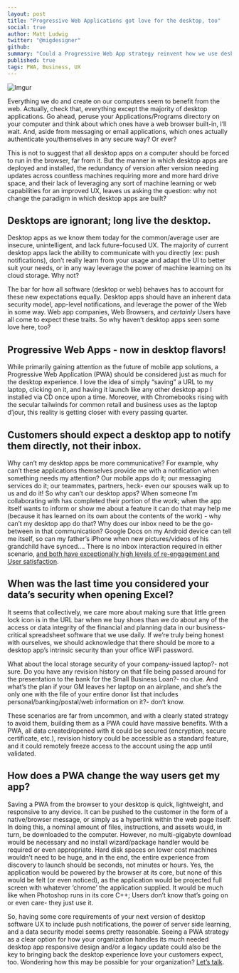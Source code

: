 ```yaml
---
layout: post
title: "Progressive Web Applications got love for the desktop, too"
social: true
author: Matt Ludwig
twitter: "@migdesigner"
github:
summary: "Could a Progressive Web App strategy reinvent how we use desktop software?"
published: true
tags: PWA, Business, UX
---
```


![Imgur](https://i.imgur.com/VSaFGGU.png)

Everything we do and create on our computers seem to benefit from the web. Actually, check that, everything except the majority of desktop applications. Go ahead, peruse your Applications/Programs directory on your computer and think about which ones have a web browser built-in, I’ll wait. And, aside from messaging or email applications, which ones actually authenticate you/themselves in any secure way? Or ever? 

This is not to suggest that all desktop apps on a computer should be forced to run in the browser, far from it. But the manner in which desktop apps are deployed and installed, the redundancy of version after version needing updates across countless machines requiring more and more hard drive space, and their lack of leveraging any sort of machine learning or web capabilities for an improved UX, leaves us asking the question: why not change the paradigm in which desktop apps are built? 

## Desktops are ignorant; long live the desktop.
Desktop apps as we know them today for the common/average user are insecure, unintelligent, and lack future-focused UX. The majority of current desktop apps lack the ability to communicate with you directly (ex: push notifications), don’t really learn from your usage and adapt the UI to better suit your needs, or in any way leverage the power of machine learning on its cloud storage. Why not? 

The bar for how all software (desktop or web) behaves has to account for these new expectations equally. Desktop apps should have an inherent data security model, app-level notifications, and leverage the power of the Web in some way. Web app companies, Web Browsers, and _certainly_ Users have all come to expect these traits. So why haven’t desktop apps seen some love here, too? 

## Progressive Web Apps - now in desktop flavors! 
While primarily gaining attention as the future of mobile app solutions, a Progressive Web Application (PWA) should be considered just as much for the desktop experience. I love the idea of simply “saving” a URL to my laptop, clicking on it, and having it launch like any other desktop app I installed via CD once upon a time. Moreover, with Chromebooks rising with the secular tailwinds for common retail and business uses as the laptop d’jour, this reality is getting closer with every passing quarter. 

## Customers should expect a desktop app to notify them directly, not their inbox.
Why can’t my desktop apps be more communicative? For example, why can’t these applications themselves provide me with a notification when something needs my attention? Our mobile apps do it; our messaging services do it; our teammates, partners, heck- even our spouses walk up to us and do it! So why can’t our desktop apps? When someone I’m collaborating with has completed their portion of the work; when the app itself wants to inform or show me about a feature it can do that may help me (because it has learned on its own about the contents of the work) - why can’t my desktop app do that? Why does our inbox need to be the go-between in that communication? Google Docs on my Android device can tell me itself, so can my father’s iPhone when new pictures/videos of his grandchild have synced…. There is no inbox interaction required in either scenario, [and both have exceptionally high levels of re-engagement and User satisfaction](https://www.thinkwithgoogle.com/marketing-resources/experience-design/progressive-web-apps-benefit-brands/). 

## When was the last time you considered your data’s security when opening Excel?
It seems that collectively, we care more about making sure that little green lock icon is in the URL bar when we buy shoes than we do about any of the access or data integrity of the financial and planning data in our business-critical spreadsheet software that we use daily. If we’re truly being honest with ourselves, we should acknowledge that there should be more to a desktop app’s intrinsic security than your office WiFi password. 

What about the local storage security of your company-issued laptop?- not sure. Do you have any revision history on that file being passed around for the presentation to the bank for the Small Business Loan?- no clue. And what’s the plan if your GM leaves her laptop on an airplane, and she’s the only one with the file of your entire donor list that includes personal/banking/postal/web information on it?- don’t know. 

These scenarios are far from uncommon, and with a clearly stated strategy to avoid them, building them as a PWA could have massive benefits. With a PWA, all data created/opened with it could be secured (encryption, secure certificate, etc.), revision history could be accessible as a standard feature, and it could remotely freeze access to the account using the app until validated.

## How does a PWA change the way users get my app?
Saving a PWA from the browser to your desktop is quick, lightweight, and responsive to any device. It can be pushed to the customer in the form of a native/browser message, or simply as a hyperlink within the web page itself. In doing this, a nominal amount of files, instructions, and assets would, in turn, be downloaded to the computer. However, no multi-gigabyte download would be necessary and no install wizard/package handler would be required or even appropriate. Hard disk spaces on lower cost machines wouldn’t need to be huge, and in the end, the entire experience from discovery to launch should be seconds, not minutes or hours. Yes, the application would be powered by the browser at its core, but none of this would be felt (or even noticed), as the application would be projected full screen with whatever ‘chrome’ the application supplied. It would be much like when Photoshop runs in its core C++; Users don’t know that’s going on or even care- they just use it. 

So, having some core requirements of your next version of desktop software UX to include push notifications, the power of server side learning, and a data security model seems pretty reasonable. Seeing a PWA strategy as a clear option for how your organization handles its much needed desktop app responsive design and/or a legacy update could also be the key to bringing back the desktop experience love your customers expect, too. Wondering how this may be possible for your organization? [Let’s talk](https://dockyard.com/contact/hire-us).
